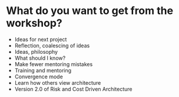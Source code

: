 # What do you want to get from the workshop?

* Ideas for next project
* Reflection, coalescing of ideas
* Ideas, philosophy
* What should I know?
* Make fewer mentoring mistakes
* Training and mentoring
* Convergence mode
* Learn how others view architecture
* Version 2.0 of Risk and Cost Driven Architecture
